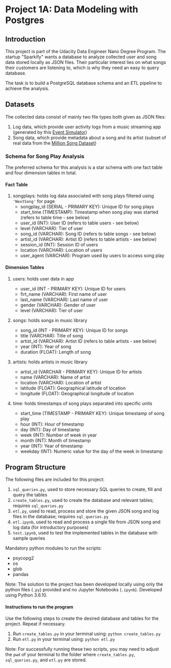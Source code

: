 # Project 1A: Data Modeling with Postgres

## Introduction
This project is part of the Udacity Data Engineer Nano Degree Program. The startup "Sparkify" wants a database to analyze collected user and song data stored locally as JSON files. Their particular interest lies on what songs their customers are listening to, which is why they need an easy to query database.

The task is to build a PostgreSQL database schema and an ETL pipeline to achieve the analysis.

## Datasets

The collected data consist of mainly two file types both given as JSON files:

1. Log data, which provide user activity logs from a music streaming app (generated by this [Event Simulator](https://github.com/Interana/eventsim))
2. Song data, which provide metadata about a song and its artist (subset of real data from the [Million Song Dataset](http://millionsongdataset.com/))

### Schema for Song Play Analysis

The preferred schema for this analysis is a star schema with one fact table and four dimension tables in total.

#### Fact Table

1. songplays: holds log data associated with song plays filtered using ``'NextSong'`` for page
    - songplay_id (SERIAL - PRIMARY KEY): Unique ID for song plays
    - start_time (TIMESTAMP): Timestamp when song play was started (refers to table time - see below)
    - user_id (INT): User ID (refers to table users - see below)
    - level (VARCHAR): Tier of user
    - song_id (VARCHAR): Song ID (refers to table songs - see below)
    - artist_id (VARCHAR): Artist ID (refers to table artists - see below)
    - session_id (INT): Session ID of users
    - location (VARCHAR): Location of users
    - user_agent (VARCHAR): Program used by users to access song play

#### Dimension Tables

1. users: holds user data in app
    - user_id (INT - PRIMARY KEY): Unique ID for users
    - firt_name (VARCHAR): First name of user
    - last_name (VARCHAR): Last name of user
    - gender (VARCHAR): Gender of user
    - level (VARCHAR): Tier of user


2. songs: holds songs in music library
    - song_id (INT - PRIMARY KEY): Unique ID for songs
    - title (VARCHAR): Title of song
    - artist_id (VARCHAR): Artist ID (refers to table artists - see below)
    - year (INT): Year of song
    - duration (FLOAT): Length of song


3. artists: holds artists in music library
    - artist_id (VARCHAR - PRIMARY KEY): Unique ID for artists
    - name (VARCHAR): Name of artist
    - location (VARCHAR): Location of artist
    - latitude (FLOAT): Geographical latitude of location
    - longitude (FLOAT): Geographical longitude of location


4. time: holds timestamps of song plays separated into specific units
    - start_time (TIMESTAMP - PRIMARY KEY): Unique timestamp of song play
    - hour (INT): Hour of timestamp
    - day (INT): Day of timestamp
    - week (INT): Number of week in year
    - month (INT): Month of timestamp
    - year (INT): Year of timestamp
    - weekday (INT): Numeric value for the day of the week in timestamp

## Program Structure

The following files are included for this project:

  1. ``sql_queries.py``, used to store necessary SQL queries to create, fill and query the tables
  2. ``create_tables.py``, used to create the database and relevant tables; requires ``sql_queries.py``
  3. ``etl.py``, used to read, process and store the given JSON song and log files in the database; requires ``sql_queries.py``
  4. ``etl.ipynb``, used to read and process a single file from JSON song and log data (for introductory purposes)
  5. ``test.ipynb``, used to test the implemented tables in the database with sample queries

Mandatory python modules to run the scripts:

- psycopg2
- os
- glob
- pandas

Note: The solution to the project has been developed locally using only the python files (``.py``) provided and no Jupyter Notebooks (``.ipynb``). Developed using Python 3.6.10.

#### Instructions to run the program

Use the following steps to create the desired database and tables for the project. Repeat if necessary.

1. Run ``create_tables.py`` in your terminal using: ``python create_tables.py``
2. Run ``etl.py`` in your terminal using: ``python etl.py``

Note: For successfully running these two scripts, you may need to adjust the ``pwd`` of your terminal to the folder where ``create_tables.py``, ``sql_queries.py``, and ``etl.py`` are stored.

